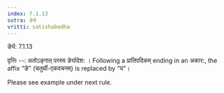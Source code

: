 ```yaml
---
index: 7.1.13
sutra: ङेर्यः
vritti: satishabodha
---
```



 ङेर्य: 7.1.13 


वृत्तिः --: अतोऽङ्गात् परस्य ङेर्यादेश: । Following a प्रातिपदिकम् ending in an अकार:, the affix “ङे” (चतुर्थी-एकवचनम्) is replaced by “य”। 


Please see example under next rule. 



